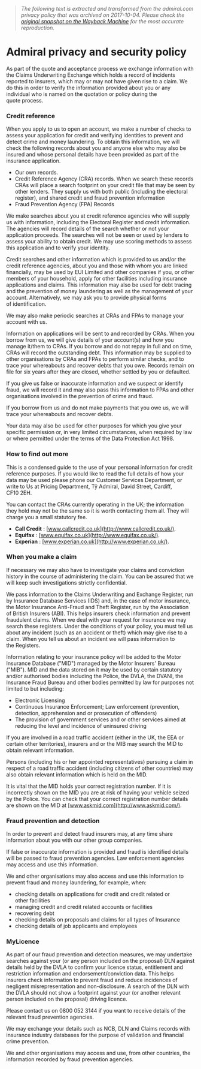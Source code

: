 > *The following text is extracted and transformed from the admiral.com privacy policy that was archived on 2017-10-04. Please check the [original snapshot on the Wayback Machine](https://web.archive.org/web/20171004193254id_/http%3A//www.admiral.com/car-insurance/your-policy/your-privacy-and-security.php) for the most accurate reproduction.*

# Admiral privacy and security policy

As part of the quote and acceptance process we exchange information with the Claims Underwriting Exchange which holds a record of incidents reported to insurers, which may or may not have given rise to a claim. We do this in order to verify the information provided about you or any individual who is named on the quotation or policy during the quote process.

### Credit reference

When you apply to us to open an account, we make a number of checks to assess your application for credit and verifying identities to prevent and detect crime and money laundering. To obtain this information, we will check the following records about you and anyone else who may also be insured and whose personal details have been provided as part of the insurance application.

  * Our own records.
  * Credit Reference Agency (CRA) records. When we search these records CRAs will place a search footprint on your credit file that may be seen by other lenders. They supply us with both public (including the electoral register), and shared credit and fraud prevention information
  * Fraud Prevention Agency (FPA) Records



We make searches about you at credit reference agencies who will supply us with information, including the Electoral Register and credit information. The agencies will record details of the search whether or not your application proceeds. The searches will not be seen or used by lenders to assess your ability to obtain credit. We may use scoring methods to assess this application and to verify your identity.

Credit searches and other information which is provided to us and/or the credit reference agencies, about you and those with whom you are linked financially, may be used by EUI Limited and other companies if you, or other members of your household, apply for other facilities including insurance applications and claims. This information may also be used for debt tracing and the prevention of money laundering as well as the management of your account. Alternatively, we may ask you to provide physical forms of identification.

We may also make periodic searches at CRAs and FPAs to manage your account with us.

Information on applications will be sent to and recorded by CRAs. When you borrow from us, we will give details of your account(s) and how you manage it/them to CRAs. If you borrow and do not repay in full and on time, CRAs will record the outstanding debt. This information may be supplied to other organisations by CRAs and FPAs to perform similar checks, and to trace your whereabouts and recover debts that you owe. Records remain on file for six years after they are closed, whether settled by you or defaulted.

If you give us false or inaccurate information and we suspect or identify fraud, we will record it and may also pass this information to FPAs and other organisations involved in the prevention of crime and fraud.

If you borrow from us and do not make payments that you owe us, we will trace your whereabouts and recover debts.

Your data may also be used for other purposes for which you give your specific permission or, in very limited circumstances, when required by law or where permitted under the terms of the Data Protection Act 1998.

### How to find out more

This is a condensed guide to the use of your personal information for credit reference purposes. If you would like to read the full details of how your data may be used please phone our Customer Services Department, or write to Us at Pricing Department, Tŷ Admiral, David Street, Cardiff, CF10 2EH.

You can contact the CRAs currently operating in the UK; the information they hold may not be the same so it is worth contacting them all. They will charge you a small statutory fee.

  * **Call Credit** : [www.callcredit.co.uk](http://www.callcredit.co.uk/).
  * **Equifax** : [www.equifax.co.uk](http://www.equifax.co.uk/).
  * **Experian** : [www.experian.co.uk](http://www.experian.co.uk/).



### When you make a claim

If necessary we may also have to investigate your claims and conviction history in the course of administering the claim. You can be assured that we will keep such investigations strictly confidential.

We pass information to the Claims Underwriting and Exchange Register, run by Insurance Database Services (IDS) and, in the case of motor insurance, the Motor Insurance Anti-Fraud and Theft Register, run by the Association of British Insurers (ABI). This helps insurers check information and prevent fraudulent claims. When we deal with your request for insurance we may search these registers. Under the conditions of your policy, you must tell us about any incident (such as an accident or theft) which may give rise to a claim. When you tell us about an incident we will pass information to the Registers.

Information relating to your insurance policy will be added to the Motor Insurance Database ("MID") managed by the Motor Insurers' Bureau ("MIB"). MID and the data stored on it may be used by certain statutory and/or authorised bodies including the Police, the DVLA, the DVANI, the Insurance Fraud Bureau and other bodies permitted by law for purposes not limited to but including:

  * Electronic Licensing
  * Continuous Insurance Enforcement; Law enforcement (prevention, detection, apprehension and or prosecution of offenders)
  * The provision of government services and or other services aimed at reducing the level and incidence of uninsured driving



If you are involved in a road traffic accident (either in the UK, the EEA or certain other territories), insurers and or the MIB may search the MID to obtain relevant information.

Persons (including his or her appointed representatives) pursuing a claim in respect of a road traffic accident (including citizens of other countries) may also obtain relevant information which is held on the MID.

It is vital that the MID holds your correct registration number. If it is incorrectly shown on the MID you are at risk of having your vehicle seized by the Police. You can check that your correct registration number details are shown on the MID at [www.askmid.com](http://www.askmid.com/).

### Fraud prevention and detection

In order to prevent and detect fraud insurers may, at any time share information about you with our other group companies.

If false or inaccurate information is provided and fraud is identified details will be passed to fraud prevention agencies. Law enforcement agencies may access and use this information.

We and other organisations may also access and use this information to prevent fraud and money laundering, for example, when:

  * checking details on applications for credit and credit related or other facilities
  * managing credit and credit related accounts or facilities
  * recovering debt
  * checking details on proposals and claims for all types of Insurance
  * checking details of job applicants and employees



### MyLicence

As part of our fraud prevention and detection measures, we may undertake searches against your (or any person included on the proposal) DLN against details held by the DVLA to confirm your licence status, entitlement and restriction information and endorsement/conviction data. This helps insurers check information to prevent fraud and reduce incidences of negligent misrepresentation and non-disclosure. A search of the DLN with the DVLA should not show a footprint against your (or another relevant person included on the proposal) driving licence.

Please contact us on 0800 052 3144 if you want to receive details of the relevant fraud prevention agencies.

We may exchange your details such as NCB, DLN and Claims records with insurance industry databases for the purpose of validation and financial crime prevention.

We and other organisations may access and use, from other countries, the information recorded by fraud prevention agencies.
